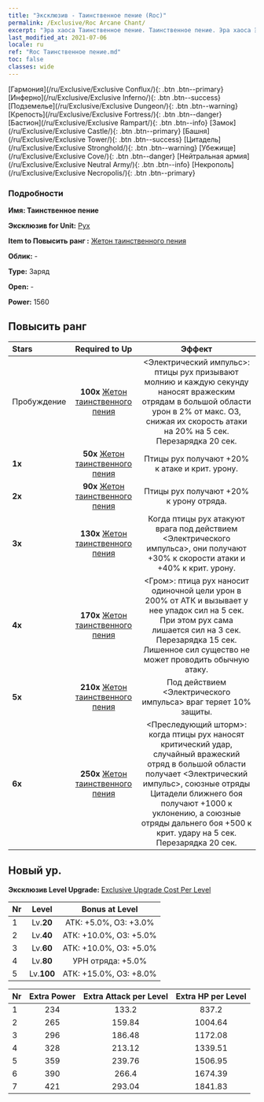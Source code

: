 ```yaml
---
title: "Эксклюзив - Таинственное пение (Roc)"
permalink: /Exclusive/Roc Arcane Chant/
excerpt: "Эра хаоса Таинственное пение. Таинственное пение. Эра хаоса Эксклюзив Таинственное пение. Рух Эксклюзив."
last_modified_at: 2021-07-06
locale: ru
ref: "Roc Таинственное пение.md"
toc: false
classes: wide
---
```

 [Гармония](/ru/Exclusive/Exclusive Conflux/){: .btn .btn--primary} [Инферно](/ru/Exclusive/Exclusive Inferno/){: .btn .btn--success} [Подземелье](/ru/Exclusive/Exclusive Dungeon/){: .btn .btn--warning} [Крепость](/ru/Exclusive/Exclusive Fortress/){: .btn .btn--danger} [Бастион](/ru/Exclusive/Exclusive Rampart/){: .btn .btn--info} [Замок](/ru/Exclusive/Exclusive Castle/){: .btn .btn--primary} [Башня](/ru/Exclusive/Exclusive Tower/){: .btn .btn--success} [Цитадель](/ru/Exclusive/Exclusive Stronghold/){: .btn .btn--warning} [Убежище](/ru/Exclusive/Exclusive Cove/){: .btn .btn--danger} [Нейтральная армия](/ru/Exclusive/Exclusive Neutral Army/){: .btn .btn--info} [Некрополь](/ru/Exclusive/Exclusive Necropolis/){: .btn .btn--primary} 

### Подробности
 **Имя: Таинственное пение** 

 **Эксклюзив for Unit:** [Рух](/ru/units/Roc/) 

 **Item to Повысить ранг :** [Жетон таинственного пения](/ItemsRU/con_915/)

 **Облик:** -

 **Type:** Заряд

 **Open:** -

 **Power:** 1560

## Повысить ранг 

  |     Stars    |  Required to Up | Эффект |
  |:-------------|:---------------:|:---------------:|
  |  Пробуждение  | **100x** [Жетон таинственного пения](/ItemsRU/con_915/) | <Электрический импульс>: птицы рух призывают молнию и каждую секунду наносят вражеским отрядам в большой области урон в 2% от макс. ОЗ, снижая их скорость атаки на 20% на 5 сек. Перезарядка 20 сек. |
  | **1x** <i class="fas fa-star"/> | **50x** [Жетон таинственного пения](/ItemsRU/con_915/) | Птицы рух получают +20% к атаке и крит. урону. |
  | **2x** <i class="fas fa-star"/> | **90x** [Жетон таинственного пения](/ItemsRU/con_915/) | Птицы рух получают +20% к урону отряда. |
  | **3x** <i class="fas fa-star"/> | **130x** [Жетон таинственного пения](/ItemsRU/con_915/) | Когда птицы рух атакуют врага под действием <Электрического импульса>, они получают +30% к скорости атаки и +40% к крит. урону. |
  | **4x** <i class="fas fa-star"/> | **170x** [Жетон таинственного пения](/ItemsRU/con_915/) | <Гром>: птица рух наносит одиночной цели урон в 200% от АТК и вызывает у нее упадок сил на 5 сек. При этом рух сама лишается сил на 3 сек. Перезарядка 15 сек. Лишенное сил существо не может проводить обычную атаку. |
  | **5x** <i class="fas fa-star"/> | **210x** [Жетон таинственного пения](/ItemsRU/con_915/) | Под действием <Электрического импульса> враг теряет 10% защиты. |
  | **6x** <i class="fas fa-star"/> | **250x** [Жетон таинственного пения](/ItemsRU/con_915/) | <Преследующий шторм>: когда птицы рух наносят критический удар, случайный вражеский отряд в большой области получает <Электрический импульс>, союзные отряды Цитадели ближнего боя получают +1000 к уклонению, а союзные отряды дальнего боя +500 к крит. удару на 5 сек. Перезарядка 20 сек. |


## Новый ур.
 **Эксклюзив Level Upgrade:** [Exclusive Upgrade Cost Per Level](/Exclusive/ExclusiveUpgradeCostPerLevel/)

  |  Nr  |   Level  | Bonus at Level |
  |:-----|:--------:|:--------------:|
  | 1 | Lv.**20** | АТК: +5.0%, ОЗ: +3.0% |
  | 2 | Lv.**40** | АТК: +10.0%, ОЗ: +5.0% |
  | 3 | Lv.**60** | АТК: +10.0%, ОЗ: +5.0% |
  | 4 | Lv.**80** | УРН отряда: +5.0% |
  | 5 | Lv.**100** | АТК: +15.0%, ОЗ: +8.0% |


  |  Nr  |  Extra Power | Extra Attack per Level | Extra HP per Level |
  |:-----|:--------:|:--------:|:--------:|
  | 1 | 234 | 133.2 | 837.2 |
  | 2 | 265 | 159.84 | 1004.64 |
  | 3 | 296 | 186.48 | 1172.08 |
  | 4 | 328 | 213.12 | 1339.51 |
  | 5 | 359 | 239.76 | 1506.95 |
  | 6 | 390 | 266.4 | 1674.39 |
  | 7 | 421 | 293.04 | 1841.83 |


